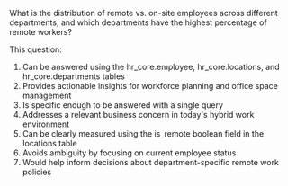 <question>What is the distribution of remote vs. on-site employees across different departments, and which departments have the highest percentage of remote workers?</question>

This question:
1. Can be answered using the hr_core.employee, hr_core.locations, and hr_core.departments tables
2. Provides actionable insights for workforce planning and office space management
3. Is specific enough to be answered with a single query
4. Addresses a relevant business concern in today's hybrid work environment
5. Can be clearly measured using the is_remote boolean field in the locations table
6. Avoids ambiguity by focusing on current employee status
7. Would help inform decisions about department-specific remote work policies